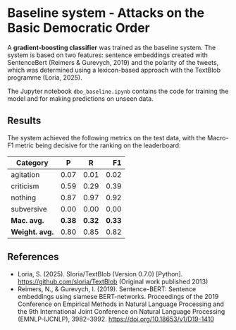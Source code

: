 # Baseline system - Attacks on the Basic Democratic Order

A **gradient-boosting classifier** was trained as the baseline system. The system is based on two features: sentence embeddings created with SentenceBert (Reimers & Gurevych, 2019) and the polarity of the tweets, which was determined using a lexicon-based approach with the TextBlob programme (Loria, 2025). 

The Jupyter notebook `dbo_baseline.ipynb` contains the code for training the model and for making predictions on unseen data.

## Results 

The system achieved the following metrics on the test data, with the Macro-F1 metric being decisive for the ranking on the leaderboard:

| Category      |   P  |   R  |  F1  |
| ------------- | ---- | ---- |  -:  |
| agitation     | 0.07 | 0.01 | 0.02 |
| criticism     | 0.59 | 0.29 | 0.39 |
| nothing       | 0.87 | 0.97 | 0.92 |
| subversive    | 0.00 | 0.00 | 0.00 |
| **Mac. avg.** | **0.38** | **0.32** | **0.33** |
| **Weight. avg.** | 0.80 | 0.85 | 0.82 |

</div>

## References

- Loria, S. (2025). Sloria/TextBlob (Version 0.7.0) [Python]. https://github.com/sloria/TextBlob (Original work published 2013)
- Reimers, N., & Gurevych, I. (2019). Sentence-BERT: Sentence embeddings using siamese BERT-networks. Proceedings of the 2019 Conference on Empirical Methods in Natural Language Processing and the 9th International Joint Conference on Natural Language Processing (EMNLP-IJCNLP), 3982–3992. https://doi.org/10.18653/v1/D19-1410
